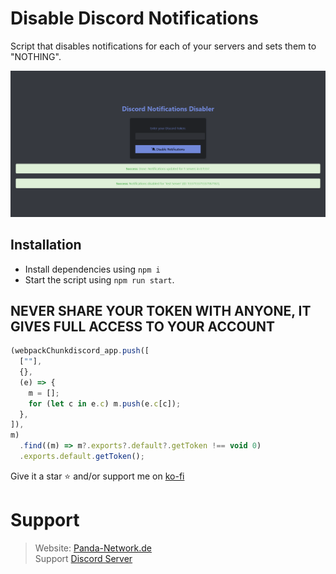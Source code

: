 # Disable Discord Notifications

Script that disables notifications for each of your servers and sets them to "NOTHING".

![example](example.png)

## Installation

- Install dependencies using `npm i`
- Start the script using `npm run start`.

## NEVER SHARE YOUR TOKEN WITH ANYONE, IT GIVES FULL ACCESS TO YOUR ACCOUNT

```js
(webpackChunkdiscord_app.push([
  [""],
  {},
  (e) => {
    m = [];
    for (let c in e.c) m.push(e.c[c]);
  },
]),
m)
  .find((m) => m?.exports?.default?.getToken !== void 0)
  .exports.default.getToken();
```

Give it a star ⭐ and/or support me on [ko-fi](https://ko-fi.com/lonoxx)

# Support

> Website: [Panda-Network.de](https://panda-network.de) \
> Support [Discord Server](https://discord.gg/z8ScRvf)

